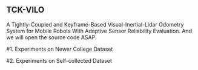 ## TCK-VILO
A Tightly-Coupled and Keyframe-Based Visual-Inertial-Lidar Odometry System for Mobile Robots With Adaptive Sensor Reliability Evaluation. And we will open the source code ASAP.

#1. Experiments on Newer College Dataset

#2. Experiments on Self-collected Dataset
